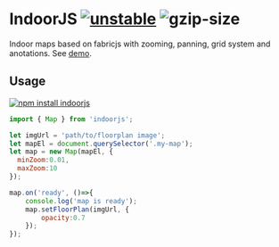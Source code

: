 # IndoorJS [![unstable](http://badges.github.io/stability-badges/dist/unstable.svg)](http://github.com/badges/stability-badges) ![gzip-size](https://img.shields.io/badge/size-18.4kb-brightgreen.svg)

Indoor maps based on fabricjs with zooming, panning, grid system and anotations. 
See [demo](https://mudin.github.io/indoorjs).


## Usage

[![npm install indoorjs](https://nodei.co/npm/indoorjs.png?mini=true)](https://npmjs.org/package/indoorjs/)

```js
import { Map } from 'indoorjs';

let imgUrl = 'path/to/floorplan image';
let mapEl = document.querySelector('.my-map');
let map = new Map(mapEl, {
  minZoom:0.01,
  maxZoom:10
});

map.on('ready', ()=>{
	console.log('map is ready');
	map.setFloorPlan(imgUrl, {
		opacity:0.7
	});
});
```
